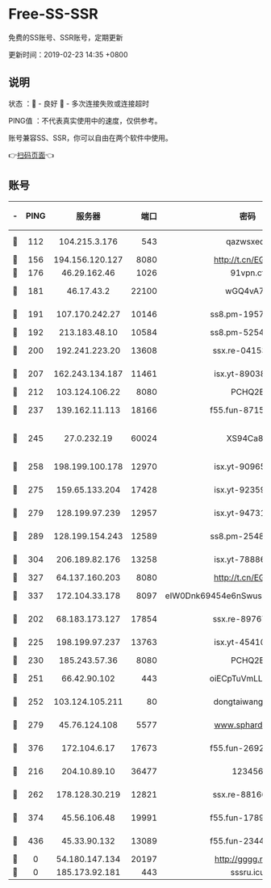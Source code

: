 # Free-SS-SSR

免费的SS账号、SSR账号，定期更新

更新时间：2019-02-23 14:35 +0800

## 说明

状态     ：🙂 - 良好 🙁 - 多次连接失败或连接超时

PING值   ：不代表真实使用中的速度，仅供参考。

账号兼容SS、SSR，你可以自由在两个软件中使用。

👉[扫码页面](https://liesauer.github.io/free-ss-ssr.github.io/)👈

## 账号

|-|PING|服务器|端口|密码|加密方式|区域|
|:----:|:----:|:-----:|-----:|:----:|:----:|:----:|
|🙂|112|104.215.3.176|543|qazwsxedc|aes-256-gcm|JP|
|🙂|156|194.156.120.127|8080|http://t.cn/EGJIyrl|rc4-md5|RU|
|🙂|176|46.29.162.46|1026|91vpn.cf|rc4-md5|RU|
|🙂|181|46.17.43.2|22100|wGQ4vA7D|aes-256-gcm|RU|
|🙂|191|107.170.242.27|10146|ss8.pm-19577834|aes-256-cfb|US|
|🙂|192|213.183.48.10|10584|ss8.pm-52546050|rc4-md5|RU|
|🙂|200|192.241.223.20|13608|ssx.re-04153947|aes-256-cfb|US|
|🙂|207|162.243.134.187|11461|isx.yt-89038787|aes-256-cfb|US|
|🙂|212|103.124.106.22|8080|PCHQ2E|rc4-md5|US|
|🙂|237|139.162.11.113|18166|f55.fun-87155784|aes-256-cfb|SG|
|🙂|245|27.0.232.19|60024|XS94Ca8K|xchacha20-ietf-poly1305|HK|
|🙂|258|198.199.100.178|12970|isx.yt-90965243|aes-256-cfb|US|
|🙂|275|159.65.133.204|17428|isx.yt-92359106|aes-256-cfb|SG|
|🙂|279|128.199.97.239|12957|isx.yt-94731774|aes-256-cfb|SG|
|🙂|289|128.199.154.243|12589|ss8.pm-25483788|aes-256-cfb|SG|
|🙂|304|206.189.82.176|13258|isx.yt-78886970|aes-256-cfb|SG|
|🙂|327|64.137.160.203|8080|http://t.cn/EGJIyrl|rc4-md5|CA|
|🙂|337|172.104.33.178|8097|eIW0Dnk69454e6nSwuspv9DmS201tQ0D|aes-256-cfb|SG|
|🙂|202|68.183.173.127|17854|ssx.re-89767953|aes-256-cfb|US|
|🙂|225|198.199.97.237|13763|isx.yt-45410727|aes-256-cfb|US|
|🙂|230|185.243.57.36|8080|PCHQ2E|rc4-md5|US|
|🙂|251|66.42.90.102|443|oiECpTuVmLLxk4Ts|aes-256-cfb|US|
|🙂|252|103.124.105.211|80|dongtaiwang.com|aes-256-cfb|US|
|🙂|279|45.76.124.108|5577|www.sphard.com|aes-256-cfb|AU|
|🙂|376|172.104.6.17|17673|f55.fun-26926013|aes-256-cfb|US|
|🙁|216|204.10.89.10|36477|123456|aes-256-cfb|US|
|🙁|262|178.128.30.219|12821|ssx.re-88166677|aes-256-cfb|SG|
|🙁|374|45.56.106.48|19991|f55.fun-17890118|aes-256-cfb|US|
|🙁|436|45.33.90.132|13089|f55.fun-23448160|aes-256-cfb|US|
|🙁|0|54.180.147.134|20197|http://gggg.rocks|chacha20|KR|
|🙁|0|185.173.92.181|443|sssru.icu|rc4-md5|RU|
